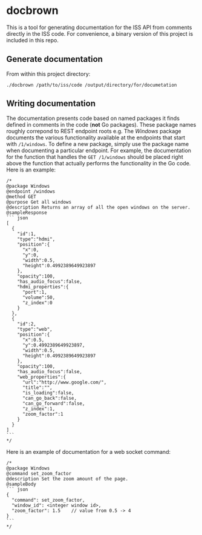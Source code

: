# docbrown
This is a tool for generating documentation for the ISS API from comments directly in the ISS code. For convenience, a binary version of this project is included in this repo.

## Generate documentation
From within this project directory:
```
./docbrown /path/to/iss/code /output/directory/for/documetation
```

## Writing documentation
The documentation presents code based on named packages it finds defined in comments in the code (**not** Go packages). These package names roughly correpond to REST endpoint roots e.g. The _Windows_ package documents the various functionality available at the endpoints that start with `/1/windows`. To define a new package, simply use the package name when documenting a particular endpoint. For example, the documentation for the function that handles the `GET /1/windows` should be placed right above the function that actually performs the functionality in the Go code. Here is an example:
```
/*
@package Windows
@endpoint /windows
@method GET
@purpose Get all windows
@description Returns an array of all the open windows on the server.
@sampleResponse
``` json
[
  {
    "id":1,
    "type":"hdmi",
    "position":{
      "x":0,
      "y":0,
      "width":0.5,
      "height":0.4992389649923897
    },
    "opacity":100,
    "has_audio_focus":false,
    "hdmi_properties":{
      "port":1,
      "volume":50,
      "z_index":0
    }
  },
  {
    "id":2,
    "type":"web",
    "position":{
      "x":0.5,
      "y":0.4992389649923897,
      "width":0.5,
      "height":0.4992389649923897
    },
    "opacity":100,
    "has_audio_focus":false,
    "web_properties":{
      "url":"http://www.google.com/",
      "title":"",
      "is_loading":false,
      "can_go_back":false,
      "can_go_forward":false,
      "z_index":1,
      "zoom_factor":1
    }
  }
]
```​
*/
```

Here is an example of documentation for a web socket command:
```
/*
@package Windows
@command set_zoom_factor
@description Set the zoom amount of the page.
@sampleBody
``` json
{
  "command": set_zoom_factor,
  "window_id": <integer window id>,
  "zoom_factor": 1.5	// value from 0.5 -> 4
}
```​
*/
```

